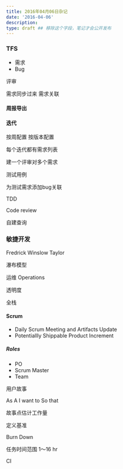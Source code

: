 ```yaml
---
title: 2016年04月06日杂记
date: '2016-04-06'
description:
type: draft ## 移除这个字段，笔记才会公开发布
---
```



### TFS

- 需求
- Bug

评审

需求同步过来
需求关联

#### 周报导出


#### 迭代

按周配置
按版本配置

每个迭代都有需求列表

建一个评审对多个需求

测试用例

为测试需求添加bug关联

TDD

Code review

自建查询

### 敏捷开发

Fredrick Winslow Taylor

瀑布模型

运维  Operations

透明度

全栈

#### Scrum 

- Daily Scrum Meeting and Artifacts Update
- Potentiallly  Shippable Product Increment 

##### Roles

- PO
- Scrum Master
- Team

用户故事

As A <User>
I want to <goal>
So that <reason>

故事点估计工作量

定义基准

Burn Down

任务时间范围 1～16 hr

CI
